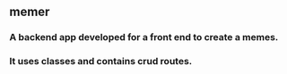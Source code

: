 ## memer
### A backend app developed for a front end to create a memes. 
### It uses classes and contains crud routes.
